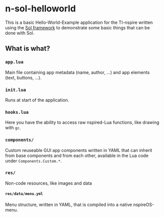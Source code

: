 
# n-sol-helloworld

This is a basic Hello-World-Example application for the TI-nspire
written using the [Sol framework](https://github.com/alexcoder04/sol-lib)
to demonstrate some basic things that can be done with Sol.

## What is what?

### `app.lua`

Main file containing app metadata (name, author, ...) and app elements (text, buttons, ...).

### `init.lua`

Runs at start of the application.

### `hooks.lua`

Here you have the ability to access raw nspired-Lua functions, like drawing with `gc`.

### `components/`

Custom reuseable GUI app components written in YAML that can inherit from base components
and from each other, available in the Lua code under `Components.Custom.*`.

### `res/`

Non-code resources, like images and data

#### `res/data/menu.yml`

Menu structure, written in YAML, that is compiled into a native nspireOS-menu.

